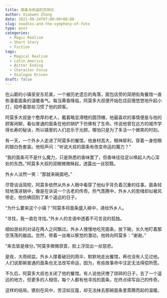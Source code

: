 ```yaml
---
title: 面条与命运的交响乐
author: Xiaowen Zhang
date: 2021-08-24T07:00:00+08:00
slug: noodles-and-the-symphony-of-fate
type: post
categories:
  - Magic Realism
  - Short Story
  - Fiction
tags:
  - Magical Realism
  - Latin America
  - Bitter Ending
  - Character Focus
  - Dialogue Driven
draft: false
---
```


在山巅的小镇圣安东尼奥，一个被历史遗忘的角落，面包店旁的简陋街角餐馆一直弥漫着面条的温暖香气。每当黄昏降临，阿莫多大叔便开始在店前慢悠悠地升起小灯，招呼着那些习惯了他的顾客。

阿莫多大叔是个憨厚的老人，戴着略显滑稽的圆顶帽，他最喜欢的事情便是与他的顾客闲聊，看似普通的面条在他的锅铲下仿佛有了生命。传说他曾在远方的城市学得长寿的秘诀，所以镇里的人们总乐于光顾，哪怕只是为了多活一个微笑的时刻。

有一天，一个外乡人走进了阿莫多的餐馆。他身材高大，眼神犀利，穿着一身抢眼的银白色套装。他轻声问：“听说大叔的面条有改变命运的魔力？”

“我的面条可不是什么魔力，只是熟悉的香味罢了，但香味往往足以唤起人内心深处的东西。”阿莫多大叔的双眼微微眯起，透露出一丝狡黠。

外乡人淡然一笑：“那就来碗面吧。”

尽管谈话简短，阿莫多依然从外乡人眼中看穿了他似乎背负着沉重的往事。面条轻轻地落进锅中，像是在诉说一个古老的传奇。热气蒸腾中，外乡人的思绪却似被风带走，他仿佛回到了某个遥远的日子。

“为什么要来这个小镇？”阿莫多将面条盛入碗中，递给外乡人。

“寻找，我一直在寻找。”外乡人的言语中透着不可言说的孤独。

细如游丝的对话在两人之间飘过。外乡人慢慢地吃完面条，放下碗，长久地盯着那空荡荡的器皿。忽然，带着一丝难以察觉的激动，他转向阿莫多：“谢谢。”

“来去皆是缘分。”阿莫多微微颔首，脸上浮现出一丝慈悲。

是夜，大雨倾盆。外乡人撑着破旧的雨伞，默默地走出餐馆，再也没有人见过他。人们说那碗普通的面条也无法改写命运，因为，有些故事命中注定无法得偿所愿。

不久后，阿莫多大叔也关闭了他的餐馆。有人说他厌倦了琐碎的日子，去了一个遥远的地方，但更多的人相信，每个人都有他寻找的面条，在终点续写自己的传奇。

这样的结局，镌刻在风中，苦涩如豆蔻，却无法抹去那碗面条里蒸腾而起的温暖。